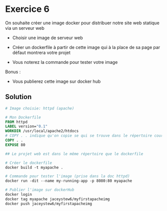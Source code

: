 # Exercice 6

On souhaite créer une image docker pour distribuer notre site web statique via un serveur web

- Choisir une image de serveur web

- Créer un dockerfile à partir de cette image qui à la place de sa page par défaut montrera votre projet

- Vous noterez la commande pour tester votre image 

Bonus :

- Vous publierez cette image sur docker hub 

## Solution

```dockerfile
# Image choisie: httpd (apache)

# Mon Dockerfile
FROM httpd
LABEL version="0.1"
WORKDIR /usr/local/apache2/htdocs
# COPY . . indique qu'on copie se qui se trouve dans le répertoire courant vers le WORKDIR
COPY . . 
EXPOSE 80

## Le projet web est dans le même répertoire que le dockerfile

# Créer le dockerfile
docker build -t myapache .

# Commande pour tester l'image (prise dans la doc httpd)
docker run -dit --name my-running-app -p 8080:80 myapache

# Publier l'image sur dockerHub
docker login
docker tag myapache jaceystew6/myfirstapacheimg
docker push jaceystew6/myfirstapacheimg

```
